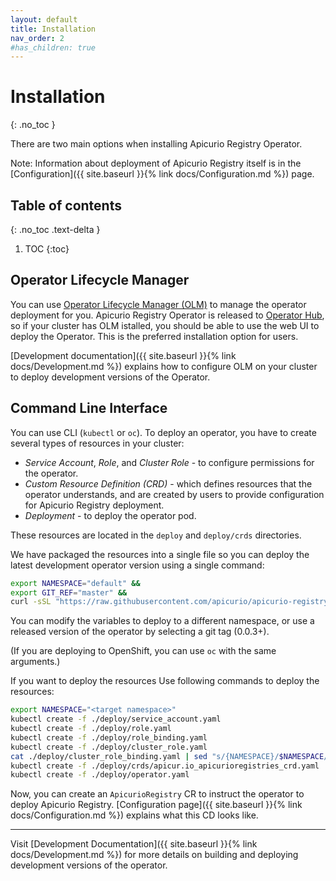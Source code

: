 ```yaml
---
layout: default
title: Installation
nav_order: 2
#has_children: true
---
```


# Installation
{: .no_toc }

There are two main options when installing Apicurio Registry Operator.

Note: Information about deployment of Apicurio Registry itself is in the [Configuration]({{ site.baseurl }}{% link docs/Configuration.md %}) page. 

## Table of contents
{: .no_toc .text-delta }

1. TOC
{:toc}



## Operator Lifecycle Manager

You can use [Operator Lifecycle Manager (OLM)](https://docs.openshift.com/container-platform/latest/operators/understanding_olm/olm-understanding-olm.html) to manage the operator deployment for you. Apicurio Registry Operator is released to [Operator Hub](https://operatorhub.io/?keyword=apicurio+registry), so if your cluster has OLM istalled, you should be able to use the web UI to deploy the Operator. This is the preferred installation option for users.

[Development documentation]({{ site.baseurl }}{% link docs/Development.md %}) explains how to configure OLM on your cluster to deploy development versions of the Operator.

## Command Line Interface

You can use CLI (`kubectl` or `oc`). To deploy an operator, you have to create several types of resources in your cluster:

  - *Service Account*, *Role*, and *Cluster Role* - to configure permissions for the operator.
  - *Custom Resource Definition (CRD)* - which defines resources that the operator understands, and are created by users to provide configuration for Apicurio Registry deployment.
  - *Deployment* - to deploy the operator pod.

These resources are located in the `deploy` and `deploy/crds` directories.

We have packaged the resources into a single file so you can deploy the latest development operator version using a single command:

```bash
export NAMESPACE="default" &&
export GIT_REF="master" &&
curl -sSL "https://raw.githubusercontent.com/apicurio/apicurio-registry-operator/$GIT_REF/docs/install/install.yaml" | sed "s/{NAMESPACE}/$NAMESPACE/g" | kubectl apply -f -
```

You can modify the variables to deploy to a different namespace, or use a released version of the operator by selecting a git tag (0.0.3+).

(If you are deploying to OpenShift, you can use `oc` with the same arguments.)

If you want to deploy the resources
Use following commands to deploy the resources:

```bash
export NAMESPACE="<target namespace>"
kubectl create -f ./deploy/service_account.yaml
kubectl create -f ./deploy/role.yaml
kubectl create -f ./deploy/role_binding.yaml
kubectl create -f ./deploy/cluster_role.yaml
cat ./deploy/cluster_role_binding.yaml | sed "s/{NAMESPACE}/$NAMESPACE/g" | kubectl apply -f -
kubectl create -f ./deploy/crds/apicur.io_apicurioregistries_crd.yaml
kubectl create -f ./deploy/operator.yaml
```

Now, you can create an `ApicurioRegistry` CR to instruct the operator to deploy Apicurio Registry. [Configuration page]({{ site.baseurl }}{% link docs/Configuration.md %}) explains what this CD looks like.

---

Visit [Development Documentation]({{ site.baseurl }}{% link docs/Development.md %}) for more details on building and deploying development versions of the operator.

<!---

TODO

operator-sdk run --local

-->



